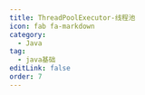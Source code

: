 ```yaml
---
title: ThreadPoolExecutor-线程池
icon: fab fa-markdown
category:
  - Java
tag:
  - java基础
editLink: false
order: 7
---
```

